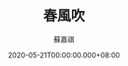 ---
issue: 378
title: 春風吹
author: 蘇嘉祺
date: 2020-05-21T00:00:00.000+08:00
topic: 生活
difficulty: 1
wikidata: Q131449177
wikidata_link: https://www.wikidata.org/wiki/Q131449177
author_wikidata_link: https://www.wikidata.org/wiki/Q131448486
author_wikidata: Q131448486
---